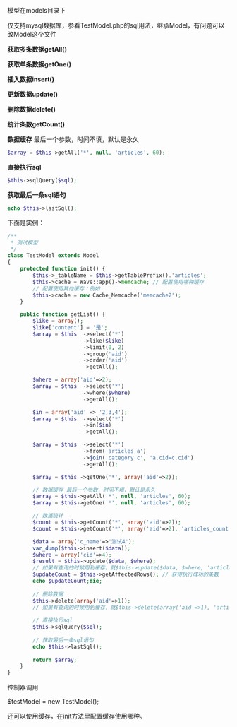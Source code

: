 <!--
author: 许萍
date: 2015-11-20
title: 模型
tags: 基本功能
category: 基本功能
status: publish
summary: Wavephp框架，轻量PHP框架，MVC分离，快速开发项目
-->

模型在models目录下

仅支持mysql数据库，参看TestModel.php的sql用法，继承Model，有问题可以改Model这个文件

**获取多条数据getAll()**

**获取单条数据getOne()**

**插入数据insert()**

**更新数据update()**

**删除数据delete()**

**统计条数getCount()**

**数据缓存** 最后一个参数，时间不填，默认是永久

```php
$array = $this->getAll('*', null, 'articles', 60);
```

**直接执行sql**

```php
$this->sqlQuery($sql);
```

**获取最后一条sql语句**

```php
echo $this->lastSql();
```

下面是实例：

```php
/**
 * 测试模型
 */
class TestModel extends Model
{
    protected function init() {
        $this->_tableName = $this->getTablePrefix().'articles';
        $this->cache = Wave::app()->memcache; // 配置使用哪种缓存
        // 配置使用其他缓存：例如
        $this->cache = new Cache_Memcache('memcache2');
    }

    public function getList() {
        $like = array();
        $like['content'] = '是';
        $array = $this  ->select('*')
                        ->like($like)
                        ->limit(0, 2)
                        ->group('aid')
                        ->order('aid')
                        ->getAll();

        $where = array('aid'=>2);
        $array = $this  ->select('*')
                        ->where($where)
                        ->getAll();

        $in = array('aid' => '2,3,4');
        $array = $this  ->select('*')
                        ->in($in)
                        ->getAll();

        $array = $this  ->select('*')
                        ->from('articles a')
                        ->join('category c', 'a.cid=c.cid')
                        ->getAll();

        $array = $this ->getOne('*', array('aid'=>2));

        // 数据缓存 最后一个参数，时间不填，默认是永久
        $array = $this->getAll('*', null, 'articles', 60);
        $array = $this->getOne('*', null, 'articles', 60);

        // 数据统计
        $count = $this->getCount('*', array('aid'=>2));
        $count = $this->getCount('*', array('aid'=>2), 'articles_count', 60); // 加缓存

        $data = array('c_name'=>'测试4');
        var_dump($this->insert($data));
        $where = array('cid'=>4);
        $result = $this->update($data, $where);
        // 如果有查询的时候用到缓存，就$this->update($data, $where, 'articles');
        $updateCount = $this->getAffectedRows(); // 获得执行成功的条数
        echo $updateCount;die;
        
        // 删除数据
        $this->delete(array('aid'=>1));
        // 如果有查询的时候用到缓存，就$this->delete(array('aid'=>1), 'articles');
        
        // 直接执行sql
        $this->sqlQuery($sql);
        
        // 获取最后一条sql语句
        echo $this->lastSql();
        
        return $array;
    }
}
```

控制器调用

$testModel = new TestModel();

还可以使用缓存，在init方法里配置缓存使用哪种。

